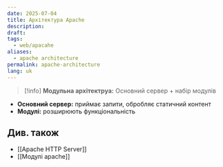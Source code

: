 ```yaml
---
date: 2025-07-04
title: Архітектура Apache
description: 
draft: 
tags:
  - web/apacahe
aliases:
  - apache architecture
permalink: apache-architecture
lang: uk
---
```


> [!info] **Модульна архітектруа:** Основний сервер + набір модулів

- **Основний сервер:** приймає запити, обробляє статичний контент
- **Модулі:** розширюють функціональність


## Див. також

- [[Apache HTTP Server]]
- [[Модулі apache]]